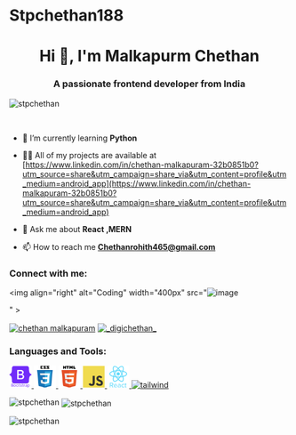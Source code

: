 # Stpchethan188











<h1 align="center">Hi 👋, I'm Malkapurm Chethan</h1>
<h3 align="center">A passionate frontend developer from India</h3>

<p align="left"> <img src="https://komarev.com/ghpvc/?username=stpchethan&label=Profile%20views&color=0e75b6&style=flat" alt="stpchethan" /> </p>

<p align="left"> <a href="https://twitter.com/" target="blank"><img src="https://img.shields.io/twitter/follow/?logo=twitter&style=for-the-badge" alt="" /></a> </p>

- 🌱 I’m currently learning **Python**

- 👨‍💻 All of my projects are available at [https://www.linkedin.com/in/chethan-malkapuram-32b0851b0?utm_source=share&utm_campaign=share_via&utm_content=profile&utm_medium=android_app](https://www.linkedin.com/in/chethan-malkapuram-32b0851b0?utm_source=share&utm_campaign=share_via&utm_content=profile&utm_medium=android_app)

- 💬 Ask me about **React ,MERN**

- 📫 How to reach me **Chethanrohith465@gmail.com**

<h3 align="left">Connect with me:</h3>



<img align="right" alt="Coding" width="400px" src="![image](https://github.com/Stpchethan/Stpchethan188/assets/150255736/aa75b312-5190-4548-a34b-6e80fc1d3481)

" >




<p align="left">
<a href="https://linkedin.com/in/chethan malkapuram" target="blank"><img align="center" src="https://raw.githubusercontent.com/rahuldkjain/github-profile-readme-generator/master/src/images/icons/Social/linked-in-alt.svg" alt="chethan malkapuram" height="30" width="40" /></a>
<a href="https://instagram.com/_digichethan_" target="blank"><img align="center" src="https://raw.githubusercontent.com/rahuldkjain/github-profile-readme-generator/master/src/images/icons/Social/instagram.svg" alt="_digichethan_" height="30" width="40" /></a>
</p>

<h3 align="left">Languages and Tools:</h3>
<p align="left"> <a href="https://getbootstrap.com" target="_blank" rel="noreferrer"> <img src="https://raw.githubusercontent.com/devicons/devicon/master/icons/bootstrap/bootstrap-plain-wordmark.svg" alt="bootstrap" width="40" height="40"/> </a> <a href="https://www.w3schools.com/css/" target="_blank" rel="noreferrer"> <img src="https://raw.githubusercontent.com/devicons/devicon/master/icons/css3/css3-original-wordmark.svg" alt="css3" width="40" height="40"/> </a> <a href="https://www.w3.org/html/" target="_blank" rel="noreferrer"> <img src="https://raw.githubusercontent.com/devicons/devicon/master/icons/html5/html5-original-wordmark.svg" alt="html5" width="40" height="40"/> </a> <a href="https://developer.mozilla.org/en-US/docs/Web/JavaScript" target="_blank" rel="noreferrer"> <img src="https://raw.githubusercontent.com/devicons/devicon/master/icons/javascript/javascript-original.svg" alt="javascript" width="40" height="40"/> </a> <a href="https://reactjs.org/" target="_blank" rel="noreferrer"> <img src="https://raw.githubusercontent.com/devicons/devicon/master/icons/react/react-original-wordmark.svg" alt="react" width="40" height="40"/> </a> <a href="https://tailwindcss.com/" target="_blank" rel="noreferrer"> <img src="https://www.vectorlogo.zone/logos/tailwindcss/tailwindcss-icon.svg" alt="tailwind" width="40" height="40"/> </a> </p>

<p><img align="left" src="https://github-readme-stats.vercel.app/api/top-langs?username=stpchethan&show_icons=true&locale=en&layout=compact" alt="stpchethan" /></p>

<p>&nbsp;<img align="center" src="https://github-readme-stats.vercel.app/api?username=stpchethan&show_icons=true&locale=en" alt="stpchethan" /></p>

<p><img align="center" src="https://github-readme-streak-stats.herokuapp.com/?user=stpchethan&" alt="stpchethan" /></p>
